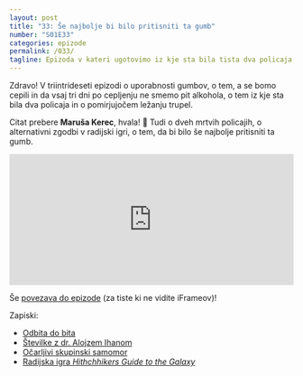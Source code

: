 ```yaml
---
layout: post
title: "33: Še najbolje bi bilo pritisniti ta gumb"
number: "S01E33"
categories: epizode
permalink: /033/
tagline: Epizoda v kateri ugotovimo iz kje sta bila tista dva policaja, kako pomirjujoče je ležanje trupel, o tem a se bomo (kdaj lahko) cepili in o alternativnem poteku zgodbe v radijski igri. Citat prebere Maruša Kerec.
---
```


Zdravo! V triintrideseti epizodi o uporabnosti gumbov, o tem, a se bomo cepili in da vsaj tri dni po cepljenju ne smemo pit alkohola, o tem iz kje sta bila dva policaja in o pomirjujočem ležanju trupel. 

Citat prebere **Maruša Kerec**, hvala! 🙏 Tudi o dveh mrtvih policajih, o alternativni zgodbi v radijski igri, o tem, da bi bilo še najbolje pritisniti ta gumb.

<iframe src="https://open.spotify.com/embed-podcast/episode/0XQsbpm5LUTv1VZXAUdrf3" width="100%" height="232" frameborder="0" allowtransparency="true" allow="encrypted-media"></iframe>

Še [povezava do epizode](https://apple.co/3ewnzxZ) (za tiste ki ne vidite iFrameov)!

Zapiski:
- [Odbita do bita](https://val202.rtvslo.si/odbita/)
- [Številke z dr. Alojzem Ihanom](https://podcasts.apple.com/gb/podcast/173-ekstremno-leto-2020-gost-alojz-ihan/id956766978?i=1000503900356)
- [Očarljivi skupinski samomor](https://www.dobreknjige.si/Knjiga.aspx?knjiga=1596)
- [Radijska igra _Hithchhikers Guide to the Galaxy_](https://podcasts.apple.com/podcast/id1542254289)